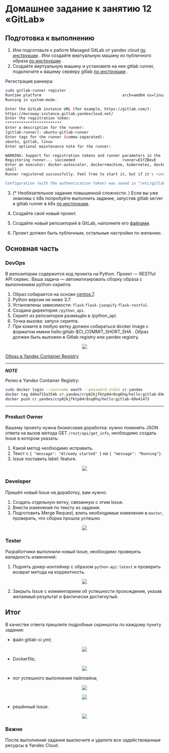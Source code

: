 # Домашнее задание к занятию 12 «GitLab»

## Подготовка к выполнению

1. Или подготовьте к работе Managed GitLab от yandex cloud [по инструкции](https://cloud.yandex.ru/docs/managed-gitlab/operations/instance/instance-create) .
Или создайте виртуальную машину из публичного образа [по инструкции](https://cloud.yandex.ru/marketplace/products/yc/gitlab ) .
2. Создайте виртуальную машину и установите на нее gitlab runner, подключите к вашему серверу gitlab  [по инструкции](https://docs.gitlab.com/runner/install/linux-repository.html) .

Регистрация раннера:

```bash
sudo gitlab-runner register
Runtime platform                                    arch=amd64 os=linux pid=2620 revision=f5da3c5a version=16.6.1
Running in system-mode.

Enter the GitLab instance URL (for example, https://gitlab.com/):
https://muroway-instance.gitlab.yandexcloud.net/
Enter the registration token:
*************************
Enter a description for the runner:
[gitlab-runner]: ubuntu-gitlab-runner
Enter tags for the runner (comma-separated):
ubuntu, gitlab, linux
Enter optional maintenance note for the runner:

WARNING: Support for registration tokens and runner parameters in the 'register' command has been deprecated in GitLab Runner 15.6 and will be replaced with support for authentication tokens. For more information, see https://docs.gitlab.com/ee/ci/runners/new_creation_workflow
Registering runner... succeeded                     runner=ESfZBevE
Enter an executor: docker-autoscaler, docker+machine, kubernetes, docker-windows, shell, ssh, virtualbox, instance, custom, docker, parallels:
shell
Runner registered successfully. Feel free to start it, but if it's running already the config should be automatically reloaded!

Configuration (with the authentication token) was saved in "/etc/gitlab-runner/config.toml"
```

3. (* Необязательное задание повышенной сложности. )  Если вы уже знакомы с k8s попробуйте выполнить задание, запустив gitlab server и gitlab runner в k8s  [по инструкции](https://cloud.yandex.ru/docs/tutorials/infrastructure-management/gitlab-containers).

4. Создайте свой новый проект.
5. Создайте новый репозиторий в GitLab, наполните его [файлами](./repository).
6. Проект должен быть публичным, остальные настройки по желанию.

## Основная часть

### DevOps

В репозитории содержится код проекта на Python. Проект — RESTful API сервис. Ваша задача — автоматизировать сборку образа с выполнением python-скрипта:

1. Образ собирается на основе [centos:7](https://hub.docker.com/_/centos?tab=tags&page=1&ordering=last_updated).
2. Python версии не ниже 3.7.
3. Установлены зависимости: `flask` `flask-jsonpify` `flask-restful`.
4. Создана директория `/python_api`.
5. Скрипт из репозитория размещён в /python_api.
6. Точка вызова: запуск скрипта.
7. При комите в любую ветку должен собираться docker image с форматом имени hello:gitlab-$CI_COMMIT_SHORT_SHA . Образ должен быть выложен в Gitlab registry или yandex registry.

<p align="center">
  <image src="./assets/gitlab_image_1.png"
</p>

[Образ в Yandex Container Registry](https://console.cloud.yandex.ru/folders/b1gtj97ibqlu8jsd94g4/container-registry/registries/crp82kjfktp04r8sq6hq/overview/hello/image)

---
***NOTE***

Релиз в Yandex Container Registry:
```bash
sudo docker login --username oauth --password-stdin cr.yandex
docker tag dd4af15a354b cr.yandex/crp82kjfktp04r8sq6hq/hello:gitlab-69e41473
docker push cr.yandex/crp82kjfktp04r8sq6hq/hello:gitlab-69e41473 
```
---


### Product Owner

Вашему проекту нужна бизнесовая доработка: нужно поменять JSON ответа на вызов метода GET `/rest/api/get_info`, необходимо создать Issue в котором указать:

1. Какой метод необходимо исправить.
2. Текст с `{ "message": "Already started" }` на `{ "message": "Running"}`.
3. Issue поставить label: feature.

<p align="center">
  <image src="./assets/gitlab_p_owner_1.png"
</p>

### Developer

Пришёл новый Issue на доработку, вам нужно:

1. Создать отдельную ветку, связанную с этим Issue.
2. Внести изменения по тексту из задания.
3. Подготовить Merge Request, влить необходимые изменения в `master`, проверить, что сборка прошла успешно.

<p align="center">
  <image src="./assets/gitlab_proger_2.png"
</p>

### Tester

Разработчики выполнили новый Issue, необходимо проверить валидность изменений:

1. Поднять докер-контейнер с образом `python-api:latest` и проверить возврат метода на корректность.



<p align="center">
  <image src="./assets/gitlab_testing_1.png"
</p>



2. Закрыть Issue с комментарием об успешности прохождения, указав желаемый результат и фактически достигнутый.

## Итог

В качестве ответа пришлите подробные скриншоты по каждому пункту задания:

- файл gitlab-ci.yml;

<p align="center">
  <image src="./assets/gitlab_ci_yml_1.png"
</p>

- Dockerfile;

<p align="center">
  <image src="./assets/gitlab_Dockerfile.png"
</p>

- лог успешного выполнения пайплайна;


<p align="center">
  <image src="./assets/gitlab_build_log.png"
</p>

<p align="center">
  <image src="./assets/gitlab_deploy_log.png"
</p>


- решённый Issue.

<p align="center">
  <image src="./assets/gitlab_testing_2.png"
</p>

### Важно

После выполнения задания выключите и удалите все задействованные ресурсы в Yandex Cloud.
